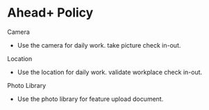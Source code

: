 # Ahead+ Policy

Camera

* Use the camera for daily work. take picture check in-out. 

Location

* Use the location for daily work. validate workplace check in-out.

Photo Library

* Use the photo library for feature upload document.
